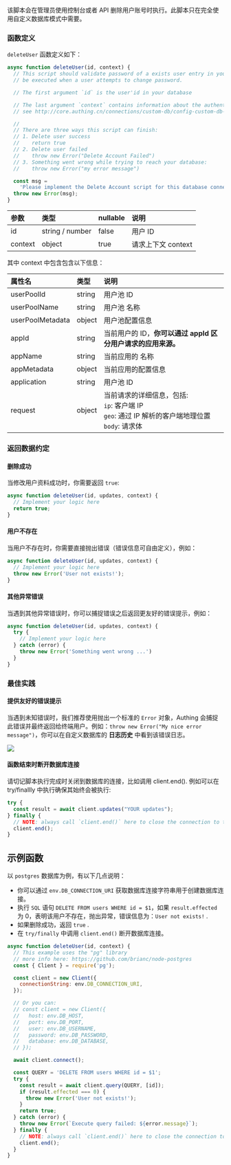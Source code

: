 该脚本会在管理员使用控制台或者 API 删除用户账号时执行。此脚本只在完全使用自定义数据库模式中需要。

### 函数定义

`deleteUser` 函数定义如下：

```javascript
async function deleteUser(id, context) {
  // This script should validate password of a exists user entry in your database. It will
  // be executed when a user attempts to change password.

  // The first argument `id` is the user'id in your database

  // The last argument `context` contains information about the authentication context.
  // see http://core.authing.cn/connections/custom-db/config-custom-db-connection.html for more information.

  //
  // There are three ways this script can finish:
  // 1. Delete user success
  //    return true
  // 2. Delete user failed
  //    throw new Error("Delete Account Failed")
  // 3. Something went wrong while trying to reach your database:
  //    throw new Error("my error message")

  const msg =
    'Please implement the Delete Account script for this database connection';
  throw new Error(msg);
}
```

| 参数                  | 类型            | nullable | 说明                                                                                 |
| :-------------------- | :-------------- | :------- | :----------------------------------------------------------------------------------- |
| id                    | string / number | false    | 用户 ID                                                                              |
| context               | object          | true     | 请求上下文 context                                                                   |


其中 context 中包含包含以下信息：

| 属性名           | 类型   | 说明                                                                                                        |
| :--------------- | :----- | :---------------------------------------------------------------------------------------------------------- |
| userPoolId       | string | 用户池 ID                                                                                                   |
| userPoolName     | string | 用户池 名称                                                                                                 |
| userPoolMetadata | object | 用户池配置信息                                                                                              |
| appId            | string | 当前用户的 ID，**你可以通过 appId 区分用户请求的应用来源。**                                                |
| appName          | string | 当前应用的 名称                                                                                             |
| appMetadata      | object | 当前应用的配置信息                                                                                          |
| application      | string | 用户池 ID                                                                                                   |
| request          | object | 当前请求的详细信息，包括: <br> `ip`: 客户端 IP <br> `geo`: 通过 IP 解析的客户端地理位置 <br> `body`: 请求体 |

### 返回数据约定

#### 删除成功

当修改用户资料成功时，你需要返回 `true`:

```javascript
async function deleteUser(id, updates, context) {
  // Implement your logic here
  return true;
}
```

#### 用户不存在

当用户不存在时，你需要直接抛出错误（错误信息可自由定义），例如：

```javascript
async function deleteUser(id, updates, context) {
  // Implement your logic here
  throw new Error('User not exists!');
}
```

#### 其他异常错误

当遇到其他异常错误时，你可以捕捉错误之后返回更友好的错误提示，例如：

```javascript
async function deleteUser(id, updates, context) {
  try {
    // Implement your logic here
  } catch (error) {
    throw new Error('Something went wrong ...')
  }
}
```

### 最佳实践

#### 提供友好的错误提示

当遇到未知错误时，我们推荐使用抛出一个标准的 `Error` 对象，Authing 会捕捉此错误并最终返回给终端用户。例如：`throw new Error("My nice error message")`，你可以在自定义数据库的 **日志历史** 中看到该错误日志。

![](https://cdn.authing.cn/img/20210111163154.png)

#### 函数结束时断开数据库连接

请切记脚本执行完成时关闭到数据库的连接，比如调用 client.end(). 例如可以在 try/finallly 中执行确保其始终会被执行:

```javascript
try {
  const result = await client.updates("YOUR updates");
} finally {
  // NOTE: always call `client.end()` here to close the connection to the database
  client.end();
}
```

## 示例函数

以 `postgres` 数据库为例，有以下几点说明：

- 你可以通过 `env.DB_CONNECTION_URI` 获取数据库连接字符串用于创建数据库连接。
- 执行 `SQL` 语句 `DELETE FROM users WHERE id = $1`，如果 `result.effected` 为 0，表明该用户不存在，抛出异常，错误信息为：`User not exists!` .
- 如果删除成功，返回 `true` .
- 在 `try/finally` 中调用 `client.end()` 断开数据库连接。

```javascript
async function deleteUser(id, context) {
  // This example uses the "pg" library
  // more info here: https://github.com/brianc/node-postgres
  const { Client } = require('pg');

  const client = new Client({
    connectionString: env.DB_CONNECTION_URI,
  });

  // Or you can:
  // const client = new Client({
  //   host: env.DB_HOST,
  //   port: env.DB_PORT,
  //   user: env.DB_USERNAME,
  //   password: env.DB_PASSWORD,
  //   database: env.DB_DATABASE,
  // });

  await client.connect();

  const QUERY = 'DELETE FROM users WHERE id = $1';
  try {
    const result = await client.query(QUERY, [id]);
    if (result.effected === 0) {
      throw new Error('User not exists!');
    }
    return true;
  } catch (error) {
    throw new Error(`Execute query failed: ${error.message}`);
  } finally {
    // NOTE: always call `client.end()` here to close the connection to the database
    client.end();
  }
}
```